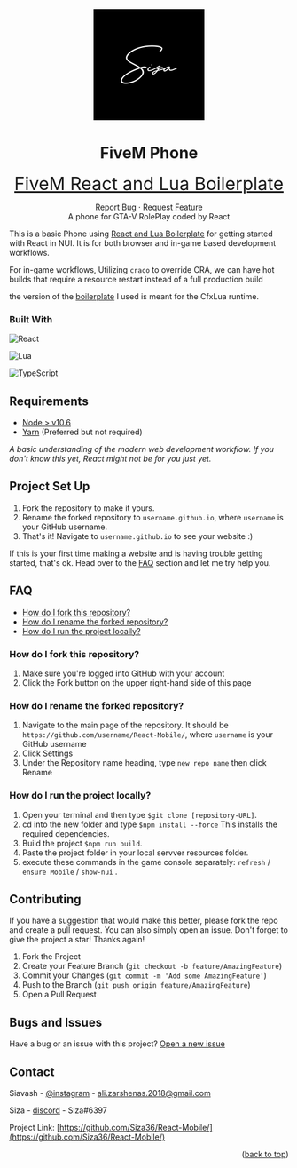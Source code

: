 <div align="center">
  <a id="readme-top"></a>
    <img href="https://github.com/Siza36" width="200" src="./web/src/Images/Pro siyah.jpg" alt="Material-UI logo" />
</div>
<h1 align="center">FiveM Phone</h1>
<p align="center"><font size="6">
<a href="https://github.com/project-error/fivem-react-boilerplate-lua">FiveM React and Lua Boilerplate</a>
</font></p>


<div align="center">
  <a href="https://github.com/Siza36/React-Mobile/issues">Report Bug</a>
    ·
  <a href="#contributing">Request Feature</a>
</div>


<div align="center">
  A phone for GTA-V RolePlay coded by React
</div>

<div align="left">


This is a basic Phone using <a href="https://github.com/project-error/fivem-react-boilerplate-lua">React and Lua Boilerplate</a> for getting started
with React in NUI. It is for both browser
and in-game based development workflows.

For in-game workflows, Utilizing `craco` to override CRA, we can have hot
builds that require a resource restart instead of a full
production build

the version of the <a href="https://github.com/project-error/fivem-react-boilerplate-lua">boilerplate</a> I used is meant for the CfxLua runtime.


### Built With

![React](https://img.shields.io/badge/react-%2320232a.svg?style=for-the-badge&logo=react&logoColor=%2361DAFB)

![Lua](https://img.shields.io/badge/lua-%232C2D72.svg?style=for-the-badge&logo=lua&logoColor=white)

![TypeScript](https://img.shields.io/badge/typescript-%23007ACC.svg?style=for-the-badge&logo=typescript&logoColor=white)


## Requirements
* [Node > v10.6](https://nodejs.org/en/)
* [Yarn](https://yarnpkg.com/getting-started/install) (Preferred but not required)

*A basic understanding of the modern web development workflow. If you don't 
know this yet, React might not be for you just yet.*

<!-- Project Set Up -->
## Project Set Up
1. Fork the repository to make it yours.
2. Rename the forked repository to `username.github.io`, where `username` is your GitHub username.
3. That's it! Navigate to `username.github.io` to see your website :) 

If this is your first time making a website and is having trouble getting started, that's ok. Head over to the [FAQ](#faq) section and let me try help you.



<!-- CONTRIBUTING -->

## FAQ
* [How do I fork this repository?](#how-do-i-fork-this-repository)
* [How do I rename the forked repository?](#how-do-i-rename-the-forked-repository)
* [How do I run the project locally?](#how-do-i-run-the-project-locally)

### How do I fork this repository?
1. Make sure you're logged into GitHub with your account
2. Click the Fork button on the upper right-hand side of this page

### How do I rename the forked repository?
1. Navigate to the main page of the repository. It should be `https://github.com/username/React-Mobile/`, where `username` is your GitHub username
2. Click Settings
3. Under the Repository name heading, type `new repo name` then click Rename

### How do I run the project locally?
1. Open your terminal and then type `$git clone [repository-URL]`.
2. cd into the new folder and type `$npm install --force` This installs the required dependencies.
3. Build the project `$npm run build`.
4. Paste the project folder in your local servver resources folder.
5. execute these commands in the game console separately: `refresh` / `ensure Mobile` / `show-nui` .

## Contributing

If you have a suggestion that would make this better, please fork the repo and create a pull request. You can also simply open an issue.
Don't forget to give the project a star! Thanks again!

1. Fork the Project
2. Create your Feature Branch (`git checkout -b feature/AmazingFeature`)
3. Commit your Changes (`git commit -m 'Add some AmazingFeature'`)
4. Push to the Branch (`git push origin feature/AmazingFeature`)
5. Open a Pull Request


## Bugs and Issues
Have a bug or an issue with this project? [Open a new issue][issues-url]

[issues-url]: https://github.com/Siza36/React-Mobile/issues

<!-- CONTACT -->
## Contact

Siavash - [@instagram](https://instagram.com/thiisiza) - ali.zarshenas.2018@gmail.com

Siza - [discord](https://discordapp.com/users/Siza#6397) - Siza#6397

Project Link: [https://github.com/Siza36/React-Mobile/](https://github.com/Siza36/React-Mobile/)
<p align="right">(<a href="#readme-top">back to top</a>)</p>